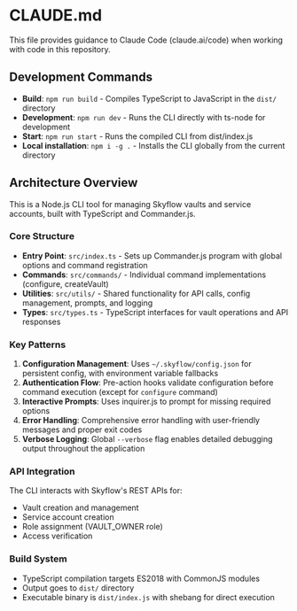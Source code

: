 # CLAUDE.md

This file provides guidance to Claude Code (claude.ai/code) when working with code in this repository.

## Development Commands

- **Build**: `npm run build` - Compiles TypeScript to JavaScript in the `dist/` directory
- **Development**: `npm run dev` - Runs the CLI directly with ts-node for development
- **Start**: `npm run start` - Runs the compiled CLI from dist/index.js
- **Local installation**: `npm i -g .` - Installs the CLI globally from the current directory

## Architecture Overview

This is a Node.js CLI tool for managing Skyflow vaults and service accounts, built with TypeScript and Commander.js.

### Core Structure

- **Entry Point**: `src/index.ts` - Sets up Commander.js program with global options and command registration
- **Commands**: `src/commands/` - Individual command implementations (configure, createVault)
- **Utilities**: `src/utils/` - Shared functionality for API calls, config management, prompts, and logging
- **Types**: `src/types.ts` - TypeScript interfaces for vault operations and API responses

### Key Patterns

1. **Configuration Management**: Uses `~/.skyflow/config.json` for persistent config, with environment variable fallbacks
2. **Authentication Flow**: Pre-action hooks validate configuration before command execution (except for `configure` command)
3. **Interactive Prompts**: Uses inquirer.js to prompt for missing required options
4. **Error Handling**: Comprehensive error handling with user-friendly messages and proper exit codes
5. **Verbose Logging**: Global `--verbose` flag enables detailed debugging output throughout the application

### API Integration

The CLI interacts with Skyflow's REST APIs for:
- Vault creation and management
- Service account creation
- Role assignment (VAULT_OWNER role)
- Access verification

### Build System

- TypeScript compilation targets ES2018 with CommonJS modules
- Output goes to `dist/` directory
- Executable binary is `dist/index.js` with shebang for direct execution